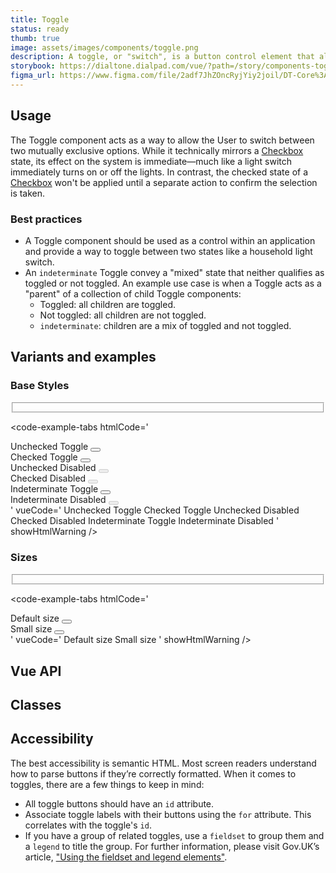 ```yaml
---
title: Toggle
status: ready
thumb: true
image: assets/images/components/toggle.png
description: A toggle, or "switch", is a button control element that allows the user to make a binary selection.
storybook: https://dialtone.dialpad.com/vue/?path=/story/components-toggle--default
figma_url: https://www.figma.com/file/2adf7JhZOncRyjYiy2joil/DT-Core%3A-Components-7?node-id=8919%3A21460&viewport=-359%2C250%2C0.49&t=xHutRjwo1o5zMTgT-11
---
```

<code-well-header>
  <div class="d-toggle-group d-d-flex d-ai-center">
    <example-toggle label="Label" id="Dialtone-Toggle-Preview"/>
  </div>
</code-well-header>

<!-- <component-combinator component-name="DtToggle" /> -->

## Usage

The Toggle component acts as a way to allow the User to switch between two mutually exclusive options. While it technically mirrors a [Checkbox](checkbox.md) state, its effect on the system is immediate&mdash;much like a light switch immediately turns on or off the lights. In contrast, the checked state of a [Checkbox](checkbox.md) won't be applied until a separate action to confirm the selection is taken.

<dialtone-usage>
<template #do>

- When its action has an instantaneous effect.
</template>
<template #dont>

- When its action does not have an immediate effect on the application.
- Selecting between 2 options. Instead, utilize a [Checkbox](checkbox.md).
- As an alternative to a [Checkbox](checkbox.md) or [Radio](radio.md) within a Form.
</template>
</dialtone-usage>

### Best practices

- A Toggle component should be used as a control within an application and provide a way to toggle between two states like a household light switch.
- An `indeterminate` Toggle convey a "mixed" state that neither qualifies as toggled or not toggled. An example use case is when a Toggle acts as a "parent" of a collection of child Toggle components:
  - Toggled: all children are toggled.
  - Not toggled: all children are not toggled.
  - `indeterminate`: children are a mix of toggled and not toggled.

## Variants and examples

### Base Styles

<code-well-header>
  <fieldset class="d-stack8">
    <div class="d-toggle-group d-d-flex d-ai-center">
      <example-toggle label="Unchecked Toggle" id="Dialtone-Toggle1"/>
    </div>
    <div class="d-toggle-group d-d-flex d-ai-center">
      <example-toggle label="Checked Toggle" checked id="Dialtone-Toggle2"/>
    </div>
    <div class="d-toggle-group d-d-flex d-ai-center">
      <example-toggle label="Unchecked Disabled" disabled id="Dialtone-Toggle3"/>
    </div>
    <div class="d-toggle-group d-d-flex d-ai-center">
      <example-toggle label="Checked Disabled" checked disabled id="Dialtone-Toggle4"/>
    </div>
    <div class="d-toggle-group d-d-flex d-ai-center">
      <example-toggle label="Indeterminate Toggle" indeterminate id="Dialtone-Toggle5"/>
    </div>
    <div class="d-toggle-group d-d-flex d-ai-center">
      <example-toggle label="Indeterminate Disabled" disabled indeterminate id="Dialtone-Toggle6"/>
    </div>
  </fieldset>
</code-well-header>

<code-example-tabs
htmlCode='
<div class="d-toggle-wrapper">
  <label for="dt3"> Unchecked Toggle </label><button id="dt3" role="switch" type="button" aria-checked="false" aria-disabled="false" class="d-toggle"><span class="d-toggle__inner"></span></button>
</div>
<div class="d-toggle-wrapper">
  <label for="dt4"> Checked Toggle </label>
  <button id="dt4" role="switch" type="button" aria-checked="true" aria-disabled="false" class="d-toggle d-toggle--checked"><span class="d-toggle__inner"></span></button>
</div>
<div class="d-toggle-wrapper">
  <label for="dt5"> Unchecked Disabled </label>
  <button id="dt5" role="switch" type="button" aria-checked="false" aria-disabled="true" class="d-toggle d-toggle--disabled" disabled="disabled"><span class="d-toggle__inner"></span></button>
</div>
<div class="d-toggle-wrapper">
  <label for="dt6"> Checked Disabled </label>
  <button id="dt6" role="switch" type="button" aria-checked="true" disabled="disabled" aria-disabled="true" class="d-toggle d-toggle--checked d-toggle--disabled"><span class="d-toggle__inner"></span></button>
</div>
<div class="d-toggle-wrapper">
  <label for="dt7"> Indeterminate Toggle </label>
  <button id="dt7" role="checkbox" type="button" aria-checked="mixed" aria-disabled="false" class="d-toggle d-toggle--indeterminate"><span class="d-toggle__inner"></span></button>
</div>
<div class="d-toggle-wrapper">
  <label for="dt8"> Indeterminate Disabled </label>
  <button id="dt8" role="checkbox" type="button" aria-checked="mixed" disabled="disabled" aria-disabled="true" class="d-toggle d-toggle--disabled d-toggle--indeterminate"><span class="d-toggle__inner"></span></button>
</div>
'
vueCode='
<dt-toggle>
  Unchecked Toggle
</dt-toggle>
<dt-toggle :checked="true">
  Checked Toggle
</dt-toggle>
<dt-toggle :disabled="true">
  Unchecked Disabled
</dt-toggle>
<dt-toggle :checked="true" :disabled="true">
  Checked Disabled
</dt-toggle>
<dt-toggle checked="mixed">
  Indeterminate Toggle
</dt-toggle>
<dt-toggle checked="mixed" :disabled="true">
  Indeterminate Disabled
</dt-toggle>
'
showHtmlWarning />

### Sizes

<code-well-header>
  <fieldset class="d-stack8">
    <div class="d-toggle-group d-d-flex d-ai-center">
      <example-toggle label="Small size" size="small" id="Dialtone-Toggle6"/>
    </div>
    <div class="d-toggle-group d-d-flex d-ai-center">
      <example-toggle label="Default size" id="Dialtone-Toggle7"/>
    </div>
  </fieldset>
</code-well-header>

<code-example-tabs
htmlCode='
<div class="d-toggle-wrapper">
  <label for="dt3"> Default size </label><button id="dt3" role="switch" type="button" aria-checked="false" aria-disabled="false" class="d-toggle"><span class="d-toggle__inner"></span></button>
</div>
<div class="d-toggle-wrapper">
  <label for="dt14"> Small size </label><button id="dt14" role="switch" type="button" aria-checked="false" aria-disabled="false" class="d-toggle d-toggle--small"><span class="d-toggle__inner"></span></button>
</div>
'
vueCode='
<dt-toggle>
  Default size
</dt-toggle>
<dt-toggle size="sm">
  Small size
</dt-toggle>
'
showHtmlWarning />

## Vue API

<component-vue-api component-name="toggle" />

## Classes

<component-class-table component-name="toggle" />

## Accessibility

The best accessibility is semantic HTML. Most screen readers understand how to parse buttons if they’re correctly formatted. When it comes to toggles, there are a few things to keep in mind:

- All toggle buttons should have an `id` attribute.
- Associate toggle labels with their buttons using the `for` attribute. This correlates with the toggle's `id`.
- If you have a group of related toggles, use a `fieldset` to group them and a `legend` to title the group. For further information, please visit Gov.UK’s article, ["Using the fieldset and legend elements"](https://accessibility.blog.gov.uk/2016/07/22/using-the-fieldset-and-legend-elements).

<script setup>
  import ExampleToggle from '@exampleComponents/ExampleToggle.vue';
</script>
